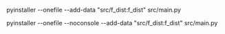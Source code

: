 pyinstaller --onefile --add-data "src/f_dist:f_dist" src/main.py

pyinstaller --onefile --noconsole --add-data "src/f_dist:f_dist" src/main.py